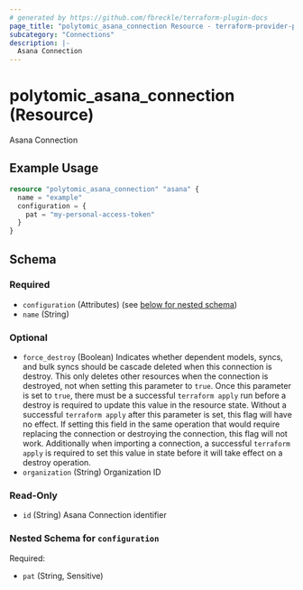 ```yaml
---
# generated by https://github.com/fbreckle/terraform-plugin-docs
page_title: "polytomic_asana_connection Resource - terraform-provider-polytomic"
subcategory: "Connections"
description: |-
  Asana Connection
---
```


# polytomic_asana_connection (Resource)

Asana Connection

## Example Usage

```terraform
resource "polytomic_asana_connection" "asana" {
  name = "example"
  configuration = {
    pat = "my-personal-access-token"
  }
}
```

<!-- schema generated by tfplugindocs -->
## Schema

### Required

- `configuration` (Attributes) (see [below for nested schema](#nestedatt--configuration))
- `name` (String)

### Optional

- `force_destroy` (Boolean) Indicates whether dependent models, syncs, and bulk syncs should be cascade deleted when this connection is destroy. This only deletes other resources when the connection is destroyed, not when setting this parameter to `true`. Once this parameter is set to `true`, there must be a successful `terraform apply` run before a destroy is required to update this value in the resource state. Without a successful `terraform apply` after this parameter is set, this flag will have no effect. If setting this field in the same operation that would require replacing the connection or destroying the connection, this flag will not work. Additionally when importing a connection, a successful `terraform apply` is required to set this value in state before it will take effect on a destroy operation.
- `organization` (String) Organization ID

### Read-Only

- `id` (String) Asana Connection identifier

<a id="nestedatt--configuration"></a>
### Nested Schema for `configuration`

Required:

- `pat` (String, Sensitive)


